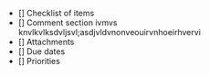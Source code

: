 - [] Checklist of items
- [] Comment section   ivmvs knvlkvlksdvljsvl;asdjvldvnonveouirvnhoeirhvervi
- [] Attachments
- [] Due dates
- [] Priorities
